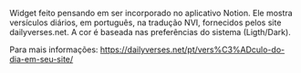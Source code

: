 Widget feito pensando em ser incorporado no aplicativo Notion.
Ele mostra versículos diários, em português, na tradução NVI, fornecidos pelos site dailyverses.net.
A cor é baseada nas preferências do sistema (Ligth/Dark).

Para mais informações:
https://dailyverses.net/pt/vers%C3%ADculo-do-dia-em-seu-site/
